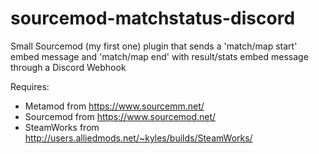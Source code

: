 # sourcemod-matchstatus-discord

Small Sourcemod (my first one) plugin that sends a 'match/map start' embed message and 'match/map end' with result/stats embed message through a Discord Webhook

Requires:
* Metamod from https://www.sourcemm.net/
* Sourcemod from https://www.sourcemod.net/
* SteamWorks from http://users.alliedmods.net/~kyles/builds/SteamWorks/

